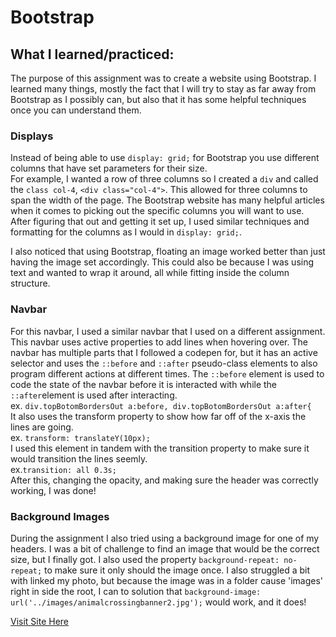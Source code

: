 # Bootstrap
## What I learned/practiced: 
The purpose of this assignment was to create a website using Bootstrap. I learned many things, mostly the fact that I will try to stay as far away from Bootstrap as I possibly can, but also that it has some helpful techniques once you can understand them.

### Displays
Instead of being able to use ```display: grid;``` for Bootstrap you use different columns that have set parameters for their size.  \
For example, I wanted a row of three columns so I created a ```div``` and called the ```class col-4```, ```<div class="col-4">```. This allowed for three columns to span the width of the page. The Bootstrap website has many helpful articles when it comes to picking out the specific columns you will want to use.  \
After figuring that out and getting it set up, I used similar techniques and formatting for the columns as I would in ```display: grid;```.

I also noticed that using Bootstrap, floating an image worked better than just having the image set accordingly. This could also be because I was using text and wanted to wrap it around, all while fitting inside the column structure. 

### Navbar
For this navbar, I used a similar navbar that I used on a different assignment. This navbar uses active properties to add lines when hovering over. The navbar has multiple parts that I followed a codepen for, but it has an active selector and uses the ```::before``` and ```::after``` pseudo-class elements to also program different actions at different times. 
The ```::before``` element is used to code the state of the navbar before it is interacted with while the ```::after```element is used after interacting.   \
ex. ```div.topBotomBordersOut a:before, div.topBotomBordersOut a:after{```  \
It also uses the transform property to show how far off of the x-axis the lines are going.  \
ex. ```transform: translateY(10px);```  \
I used this element in tandem with the transition property to make sure it would transition the lines seemly.  \
ex.```transition: all 0.3s;```  \
After this, changing the opacity, and making sure the header was correctly working, I was done!  

### Background Images
During the assignment I also tried using a background image for one of my headers. I was a bit of challenge to find an image that would be the correct size, but I finally got. I also used the property ```background-repeat: no-repeat;``` to make sure it only should the image once. I also struggled a bit with linked my photo, but because the image was in a folder cause 'images' right in side the root, I can to solution that ```background-image: url('../images/animalcrossingbanner2.jpg');``` would work, and it does!

[Visit Site Here]([https://giaviolini.github.io/Learning-Bootstrap/)
